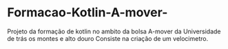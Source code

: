 # Formacao-Kotlin-A-mover-
Projeto da formação de kotlin no ambito da bolsa A-mover da Universidade de trás os montes e alto douro
Consiste na criação de um velocimetro.
